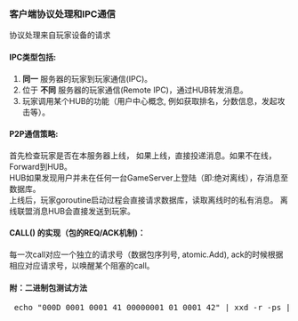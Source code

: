 ### 客户端协议处理和IPC通信

协议处理来自玩家设备的请求

#### IPC类型包括:

1. __同一__ 服务器的玩家到玩家通信(IPC)。
2. 位于 __不同__ 服务器的玩家通信(Remote IPC)，通过HUB转发消息。
3. 玩家调用某个HUB的功能（用户中心概念, 例如获取排名，分数信息，发起攻击等）。

#### P2P通信策略:   
首先检查玩家是否在本服务器上线， 如果上线，直接投递消息。如果不在线，Forward到HUB。    
HUB如果发现用户并未在任何一台GameServer上登陆（即:绝对离线），存消息至数据库。    
上线后，玩家goroutine启动过程会直接请求数据库，读取离线时的私有消息。
离线联盟消息HUB会直接发送到玩家。

#### CALL() 的实现（包的REQ/ACK机制)：
每一次call对应一个独立的请求号（数据包序列号, atomic.Add), ack的时候根据相应对应请求号，以唤醒某个阻塞的call。    


#### 附：二进制包测试方法
<pre>
 echo "000D 0001 0001 41 00000001 01 0001 42" | xxd -r -ps |nc 127.0.0.1 8888 -q 1|hexdump -C
</pre>
